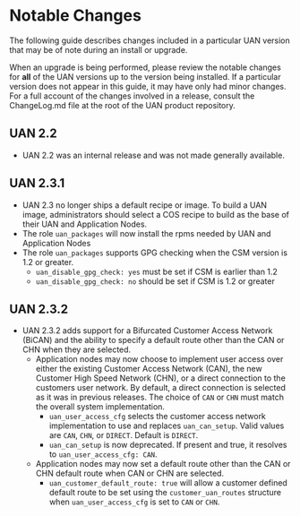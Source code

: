 # Notable Changes

The following guide describes changes included in a particular UAN version that may be of note during an install or upgrade.

When an upgrade is being performed, please review the notable changes for **all** of the UAN versions up to the version being installed. If a particular version does not appear in this guide, it may have only had minor changes. For a full account of the changes involved in a release, consult the ChangeLog.md file at the root of the UAN product repository.

## UAN 2.2

* UAN 2.2 was an internal release and was not made generally available.

## UAN 2.3.1

* UAN 2.3 no longer ships a default recipe or image. To build a UAN image, administrators should select a COS recipe to build as the base of their UAN and Application Nodes.
* The role `uan_packages` will now install the rpms needed by UAN and Application Nodes
* The role `uan_packages` supports GPG checking when the CSM version is 1.2 or greater.
  * `uan_disable_gpg_check: yes` must be set if CSM is earlier than 1.2
  * `uan_disable_gpg_check: no` should be set if CSM is 1.2 or greater

## UAN 2.3.2

* UAN 2.3.2 adds support for a Bifurcated Customer Access Network \(BiCAN\) and the ability to specify a default route other than the CAN or CHN when they are selected.  
  * Application nodes may now choose to implement user access over either the existing Customer Access Network \(CAN\), the new Customer High Speed Network \(CHN\), or a direct connection to the customers user network.  By default, a direct connection is selected as it was in previous releases.  The choice of `CAN` or `CHN` must match the overall system implementation.
    * `uan_user_access_cfg` selects the customer access network implementation to use and replaces `uan_can_setup`.  Valid values are `CAN`, `CHN`, or `DIRECT`.  Default is `DIRECT`.
    * `uan_can_setup` is now deprecated.  If present and true, it resolves to `uan_user_access_cfg: CAN`.
  * Application nodes may now set a default route other than the CAN or CHN default route when CAN or CHN are selected.
    * `uan_customer_default_route: true` will allow a customer defined default route to be set using the `customer_uan_routes` structure when `uan_user_access_cfg` is set to `CAN` or `CHN`.
